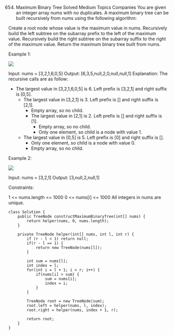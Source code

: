 654. Maximum Binary Tree
Solved
Medium
Topics
Companies
You are given an integer array nums with no duplicates. A maximum binary tree can be built recursively from nums using the following algorithm:

Create a root node whose value is the maximum value in nums.
Recursively build the left subtree on the subarray prefix to the left of the maximum value.
Recursively build the right subtree on the subarray suffix to the right of the maximum value.
Return the maximum binary tree built from nums.

 

Example 1:

![](https://assets.leetcode.com/uploads/2020/12/24/tree1.jpg)

Input: nums = [3,2,1,6,0,5]
Output: [6,3,5,null,2,0,null,null,1]
Explanation: The recursive calls are as follow:
- The largest value in [3,2,1,6,0,5] is 6. Left prefix is [3,2,1] and right suffix is [0,5].
    - The largest value in [3,2,1] is 3. Left prefix is [] and right suffix is [2,1].
        - Empty array, so no child.
        - The largest value in [2,1] is 2. Left prefix is [] and right suffix is [1].
            - Empty array, so no child.
            - Only one element, so child is a node with value 1.
    - The largest value in [0,5] is 5. Left prefix is [0] and right suffix is [].
        - Only one element, so child is a node with value 0.
        - Empty array, so no child.

Example 2:

![](https://assets.leetcode.com/uploads/2020/12/24/tree2.jpg)


Input: nums = [3,2,1]
Output: [3,null,2,null,1]
 

Constraints:

1 <= nums.length <= 1000
0 <= nums[i] <= 1000
All integers in nums are unique.

```
class Solution {
    public TreeNode constructMaximumBinaryTree(int[] nums) {
        return helper(nums, 0, nums.length);
    }

    private TreeNode helper(int[] nums, int l, int r) {
        if (r - l < 1) return null;
        if(r - l == 1) {
            return new TreeNode(nums[l]);
        }

        int sum = nums[l];
        int index = l;
        for(int i = l + 1; i < r; i++) {
            if(nums[i] > sum) {
                sum = nums[i];
                index = i;
            }
        }

        TreeNode root = new TreeNode(sum);
        root.left = helper(nums, l, index);
        root.right = helper(nums, index + 1, r);

        return root;
    }
}
```